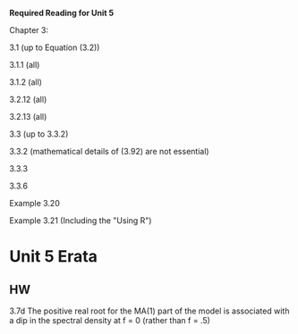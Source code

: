 **Required Reading for Unit 5**

Chapter 3:

3.1 (up to Equation (3.2))

3.1.1 (all)

3.1.2 (all)



3.2.12 (all)

3.2.13 (all)

3.3 (up to 3.3.2)

3.3.2 (mathematical details of (3.92) are not essential)

3.3.3

3.3.6

Example 3.20

Example 3.21 (Including the "Using R")


# Unit 5 Erata


## HW  

3.7d The positive real root for the MA(1) part of the model is associated with a dip in the spectral density at f = 0 (rather than f = .5)

